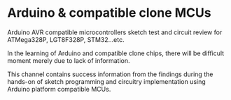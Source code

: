 # Arduino & compatible clone MCUs
Arduino AVR compatible microcontrollers sketch test and circuit review for ATMega328P, LGT8F328P, STM32...etc.

In the learning of Arduino and compatible clone chips, there will be difficult moment merely due to lack of information.

This channel contains success information from the findings during the hands-on of sketch programming and circuitry implementation using Arduino platform compatible MCUs.


